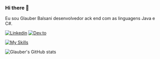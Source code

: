 ### Hi there 👋 

Eu sou Glauber Balsani desenvolvedor ack end com as linguagens Java e C#.


[![Linkedin](https://img.shields.io/badge/LinkedIn-0077B5?style=for-the-badge&logo=linkedin&logoColor=white)](https://www.linkedin.com/in/glauber-balsani-b2800241/)
[![Dev.to](https://img.shields.io/badge/Dev.to-000000?style=for-the-badge&logo=dev.to&logoColor=white)](https://www.dev.to/glauberbalsani)

[![My Skills](https://skillicons.dev/icons?i=java,spring,cs,postgres,linux,mysql,docker&theme=dark)](https://skillicons.dev)

![Glauber's GitHub stats](https://github-readme-stats.vercel.app/api?username=GlauberBalsani&show_icons=true&theme=radical)




